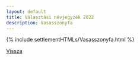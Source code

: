 ```yaml
---
layout: default
title: Választási névjegyzék 2022
description: Vasasszonyfa
---
```


{% include settlementHTMLs/Vasasszonyfa.html %}

[Vissza](../)